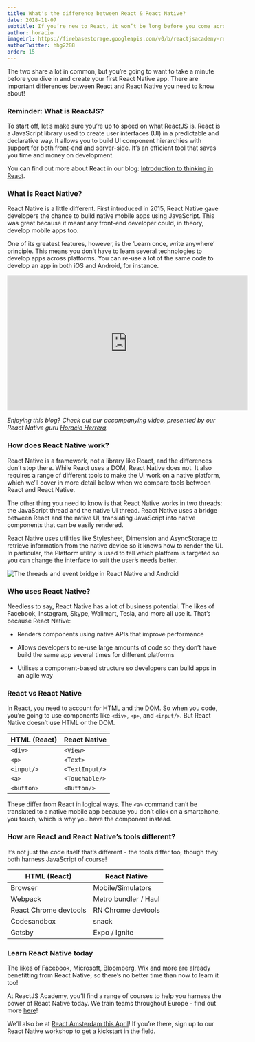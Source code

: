 ```yaml
---
title: What's the difference between React & React Native?
date: 2018-11-07
subtitle: If you’re new to React, it won’t be long before you come across React Native.
author: horacio
imageUrl: https://firebasestorage.googleapis.com/v0/b/reactjsacademy-react.appspot.com/o/blog%20post%20images%2Freact-native-differences%2FreactNative_differences2.jpg?alt=media
authorTwitter: hhg2288
order: 15
---
```


The two share a lot in common, but you’re going to want to take a minute before you dive in and create your first React Native app. There are important differences between React and React Native you need to know about!

### Reminder: What is ReactJS?

To start off, let’s make sure you’re up to speed on what ReactJS is. React is a JavaScript library used to create user interfaces (UI) in a predictable and declarative way. It allows you to build UI component hierarchies with support for both front-end and server-side. It’s an efficient tool that saves you time and money on development.

You can find out more about React in our blog: [Introduction to thinking in React](https://reactjs.academy/blog/introduction-to-thinking-in-react/).

### What is React Native?

React Native is a little different. First introduced in 2015, React Native gave developers the chance to build native mobile apps using JavaScript. This was great because it meant any front-end developer could, in theory, develop mobile apps too.

One of its greatest features, however, is the ‘Learn once, write anywhere’ principle. This means you don’t have to learn several technologies to develop apps across platforms. You can re-use a lot of the same code to develop an app in both iOS and Android, for instance.

<iframe width="560" height="315" src="https://www.youtube.com/embed/2IC0rXKfchU" frameborder="0" allow="accelerometer; autoplay; encrypted-media; gyroscope; picture-in-picture" allowfullscreen></iframe>

_Enjoying this blog? Check out our accompanying video, presented by our React Native guru [Horacio Herrera](https://reactjs.academy/about-us/#horacio-herrera)._

### How does React Native work?

React Native is a framework, not a library like React, and the differences don’t stop there. While React uses a DOM, React Native does not. It also requires a range of different tools to make the UI work on a native platform, which we’ll cover in more detail below when we compare tools between React and React Native.

The other thing you need to know is that React Native works in two threads: the JavaScript thread and the native UI thread. React Native uses a bridge between React and the native UI, translating JavaScript into native components that can be easily rendered.

React Native uses utilities like Stylesheet, Dimension and AsyncStorage to retrieve information from the native device so it knows how to render the UI. In particular, the Platform utility is used to tell which platform is targeted so you can change the interface to suit the user’s needs better.

<img placeholder-height="259px" src="https://firebasestorage.googleapis.com/v0/b/reactjsacademy-react.appspot.com/o/blog%20post%20images%2Freact-native-differences%2FreactNative_eventBridge.jpg?alt=media" alt="The threads and event bridge in React Native and Android"></img>

### Who uses React Native?

Needless to say, React Native has a lot of business potential. The likes of Facebook, Instagram, Skype, Wallmart, Tesla, and more all use it. That’s because React Native:

- Renders components using native APIs that improve performance

- Allows developers to re-use large amounts of code so they don’t have build the same app several times for different platforms

- Utilises a component-based structure so developers can build apps in an agile way

### React vs React Native

In React, you need to account for HTML and the DOM. So when you code, you’re going to use components like `<div>`, `<p>`, and `<input/>`. But React Native doesn’t use HTML or the DOM.

| HTML (React) | React Native   |
| ------------ | -------------- |
| `<div>`      | `<View>`       |
| `<p>`        | `<Text>`       |
| `<input/>`   | `<TextInput/>` |
| `<a>`        | `<Touchable/>` |
| `<button>`   | `<Button/>`    |

These differ from React in logical ways. The `<a>` command can’t be translated to a native mobile app because you don’t click on a smartphone, you touch, which is why you have the <Touchable/> component instead.

### How are React and React Native’s tools different?

It’s not just the code itself that’s different - the tools differ too, though they both harness JavaScript of course!

| HTML (React)          | React Native         |
| --------------------- | -------------------- |
| Browser               | Mobile/Simulators    |
| Webpack               | Metro bundler / Haul |
| React Chrome devtools | RN Chrome devtools   |
| Codesandbox           | snack                |
| Gatsby                | Expo / Ignite        |

### Learn React Native today

The likes of Facebook, Microsoft, Bloomberg, Wix and more are already benefitting from React Native, so there’s no better time than now to learn it too!

At ReactJS Academy, you’ll find a range of courses to help you harness the power of React Native today. We train teams throughout Europe - find out more [here](https://reactjs.academy/react-native-bootcamp/)!

We’ll also be at [React Amsterdam this April](https://reactjs.academy/blog/leanjs-react-amsterdam/)! If you’re there, sign up to our React Native workshop to get a kickstart in the field.

